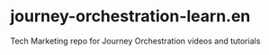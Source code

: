 # journey-orchestration-learn.en
Tech Marketing repo for Journey Orchestration videos and tutorials
